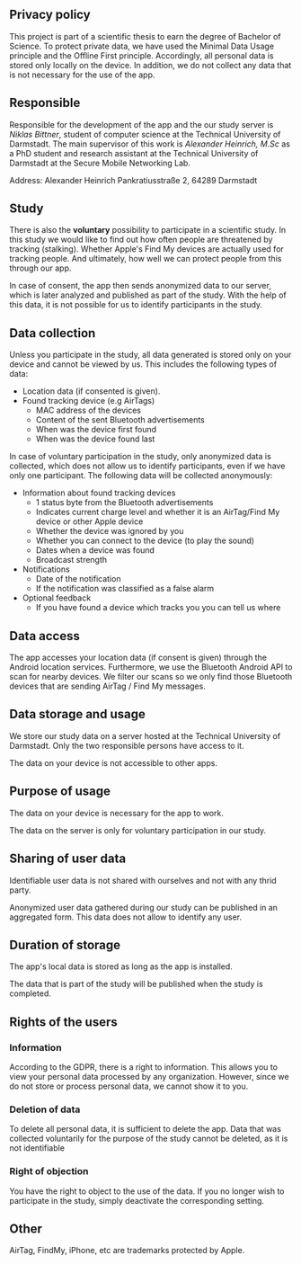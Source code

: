 ## Privacy policy
This project is part of a scientific thesis to earn the degree of Bachelor of Science. To protect private data, we have used the Minimal Data Usage principle and the Offline First principle. Accordingly, all personal data is stored only locally on the device. In addition, we do not collect any data that is not necessary for the use of the app.

## Responsible
Responsible for the development of the app and the our study server is *Niklas Bittner*, student of computer science at the Technical University of Darmstadt. The main supervisor of this work is *Alexander Heinrich, M.Sc* as a PhD student and research assistant at the Technical University of Darmstadt at the Secure Mobile Networking Lab.

Address: Alexander Heinrich
Pankratiusstraße 2,
64289 Darmstadt

## Study
There is also the **voluntary** possibility to participate in a scientific study. In this study we would like to find out how often people are threatened by tracking (stalking). Whether Apple's Find My devices are actually used for tracking  people. And ultimately, how well we can protect people from this through our app. 

In case of consent, the app then sends anonymized data to our server, which is later analyzed and published as part of the study. With the help of this data, it is not possible for us to identify participants in the study.

## Data collection
Unless you participate in the study, all data generated is stored only on your device and cannot be viewed by us. This includes the following types of data:

* Location data (if consented is given).
* Found tracking device (e.g AirTags)
  * MAC address of the devices
  * Content of the sent Bluetooth advertisements
  * When was the device first found
  * When was the device found last

In case of voluntary participation in the study, only anonymized data is collected, which does not allow us to identify participants, even if we have only one participant. The following data will be collected anonymously:

* Information about found tracking devices
  * 1 status byte from the Bluetooth advertisements
  * Indicates current charge level and whether it is an AirTag/Find My device or other Apple device
  * Whether the device was ignored by you
  * Whether you can connect to the device (to play the sound)
  * Dates when a device was found
  * Broadcast strength
* Notifications
  * Date of the notification
  * If the notification was classified as a false alarm
* Optional feedback
  * If you have found a device which tracks you you can tell us where

## Data access 

The app accesses your location data (if consent is given) through the Android location services. 
Furthermore, we use the Bluetooth Android API to scan for nearby devices. We filter our scans so we only find those Bluetooth devices that are sending AirTag / Find My messages. 

## Data storage and usage 
We store our study data on a server hosted at the Technical University of Darmstadt. Only the two responsible persons have access to it.

The data on your device is not accessible to other apps.

## Purpose of usage
The data on your device is necessary for the app to work.

The data on the server is only for voluntary participation in our study.

## Sharing of user data 
Identifiable user data is not shared with ourselves and not with any thrid party. 

Anonymized user data gathered during our study can be published in an aggregated form. This data does not allow to  identify any user. 

## Duration of storage 

The app's local data is stored as long as the app is installed. 

The data that is part of the study will be published when the study is completed. 

## Rights of the users

### Information
According to the GDPR, there is a right to information. This allows you to view your personal data processed by any organization. 
However, since we do not store or process personal data, we cannot show it to you.

### Deletion of data
To delete all personal data, it is sufficient to delete the app. Data that was collected voluntarily for the purpose of the study cannot be deleted, as it is not identifiable

### Right of objection
You have the right to object to the use of the data. If you no longer wish to participate in the study, simply deactivate the corresponding setting.

## Other
AirTag, FindMy, iPhone, etc are trademarks protected by Apple.